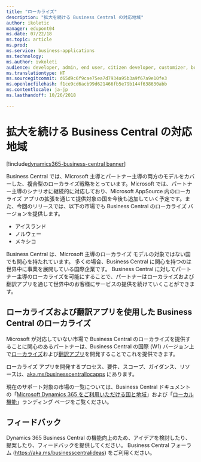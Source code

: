 ```yaml
---
title: "ローカライズ"
description: "拡大を続ける Business Central の対応地域"
author: ikoletic
manager: edupont04
ms.date: 07/22/18
ms.topic: article
ms.prod: 
ms.service: business-applications
ms.technology: 
ms.author: ivkoleti
audience: developer, admin, end user, citizen developer, customizer, business analyst, IT pro
ms.translationtype: HT
ms.sourcegitcommit: d65d9c6f9cae75ea7d7934a95b3a9f67a9e10fe3
ms.openlocfilehash: f1ce9cd6acb99d621466fb5e79b144f638630abb
ms.contentlocale: ja-jp
ms.lasthandoff: 10/26/2018

---
```


# <a name="making-business-central-available-in-new-markets"></a>拡大を続ける Business Central の対応地域

[!include[dynamics365-business-central banner](../includes/dynamics365-business-central.md)]



Business Central では、Microsoft 主導とパートナー主導の両方のモデルをカバーした、複合型のローカライズ戦略をとっています。Microsoft では、パートナー主導のシナリオに継続的に対応しており、Microsoft AppSource 内のローカライズ アプリの拡張を通じて提供対象の国を今後も追加していく予定です。また、今回のリリースでは、以下の市場でも Business Central のローカライズ バージョンを提供します。

- アイスランド
- ノルウェー
- メキシコ

Business Central は、Microsoft 主導のローカライズ モデルの対象ではない国でも関心を持たれています。 多くの場合、Business Central に関心を持つのは世界中に事業を展開している国際企業です。 Business Central に対してパートナー主導のローカライズを可能にすることで、パートナーはローカライズおよび翻訳アプリを通じて世界中のお客様にサービスの提供を続けていくことができます。  

## <a name="localization-of-business-central-using-localization-and-translation-apps"></a>ローカライズおよび翻訳アプリを使用した Business Central のローカライズ
Microsoft が対応していない市場で Business Central のローカライズを提供することに関心のあるパートナーは、Business Central の国際 (W1) バージョン上で[ローカライズ](https://aka.ms/businesscentrallocapps)および[翻訳アプリ](/dynamics365/business-central/dev-itpro/developer/devenv-work-with-translation-files#translation-and-localization-apps)を開発することでこれを提供できます。

ローカライズ アプリを開発するプロセス、要件、スコープ、ガイダンス、リソースは、[aka.ms/businesscentrallocapps](//aka.ms/businesscentrallocapps) にあります。  

現在のサポート対象の市場の一覧については、Business Central ドキュメントの「[Microsoft Dynamics 365 をご利用いただける国と地域](https://docs.microsoft.com/dynamics365/get-started/availability)」および「[ローカル機能](/dynamics365/business-central/about-localization)」ランディング ページをご覧ください。

<!--
## Status
### Availability
Cloud, on-premises, hybrid
### Regional availability
No regional restrictions.
-->

## <a name="tell-us-what-you-think"></a>フィードバック
Dynamics 365 Business Central の機能向上のため、アイデアを検討したり、提案したり、フィードバックを提供してください。 Business Central フォーラム (https://aka.ms/businesscentralideas) をご利用ください。

